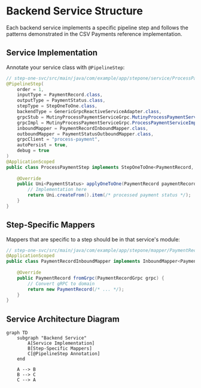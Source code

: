 # Backend Service Structure

Each backend service implements a specific pipeline step and follows the patterns demonstrated in the CSV Payments reference implementation.

## Service Implementation

Annotate your service class with `@PipelineStep`:

```java
// step-one-svc/src/main/java/com/example/app/stepone/service/ProcessPaymentStep.java
@PipelineStep(
    order = 1,
    inputType = PaymentRecord.class,
    outputType = PaymentStatus.class,
    stepType = StepOneToOne.class,
    backendType = GenericGrpcReactiveServiceAdapter.class,
    grpcStub = MutinyProcessPaymentServiceGrpc.MutinyProcessPaymentServiceStub.class,
    grpcImpl = MutinyProcessPaymentServiceGrpc.ProcessPaymentServiceImplBase.class,
    inboundMapper = PaymentRecordInboundMapper.class,
    outboundMapper = PaymentStatusOutboundMapper.class,
    grpcClient = "process-payment",
    autoPersist = true,
    debug = true
)
@ApplicationScoped
public class ProcessPaymentStep implements StepOneToOne<PaymentRecord, PaymentStatus> {
    
    @Override
    public Uni<PaymentStatus> applyOneToOne(PaymentRecord paymentRecord) {
        // Implementation here
        return Uni.createFrom().item(/* processed payment status */);
    }
}
```

## Step-Specific Mappers

Mappers that are specific to a step should be in that service's module:

```java
// step-one-svc/src/main/java/com/example/app/stepone/mapper/PaymentRecordInboundMapper.java
@ApplicationScoped
public class PaymentRecordInboundMapper implements InboundMapper<PaymentRecordGrpc, PaymentRecord> {
    
    @Override
    public PaymentRecord fromGrpc(PaymentRecordGrpc grpc) {
        // Convert gRPC to domain
        return new PaymentRecord(/* ... */);
    }
}
```

## Service Architecture Diagram

```mermaid
graph TD
    subgraph "Backend Service"
        A[Service Implementation]
        B[Step-Specific Mappers]
        C[@PipelineStep Annotation]
    end
    
    A --> B
    B --> C
    C --> A
```